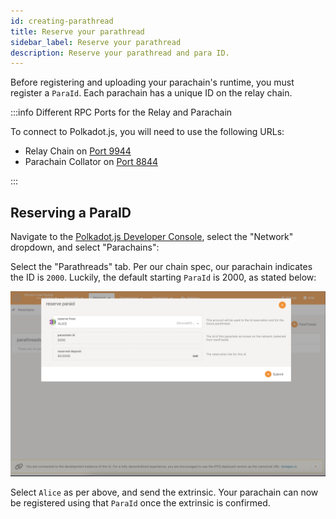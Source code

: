 ```yaml
---
id: creating-parathread
title: Reserve your parathread
sidebar_label: Reserve your parathread
description: Reserve your parathread and para ID.
---
```


Before registering and uploading your parachain's runtime, you must register a `ParaId`.  Each parachain has a unique ID on the relay chain.

:::info Different RPC Ports for the Relay and Parachain

To connect to Polkadot.js, you will need to use the following URLs:

- Relay Chain on [Port 9944](https://polkadot.js.org/apps/?rpc=ws%3A%2F%2F127.0.0.1%3A9944#/explorer)
- Parachain Collator on [Port 8844](https://polkadot.js.org/apps/?rpc=ws%3A%2F%2F127.0.0.1%3A8844#/explorer)

:::

## Reserving a ParaID

Navigate to the [Polkadot.js Developer Console](https://polkadot.js.org/apps/?rpc=ws%3A%2F%2F127.0.0.1%3A9944#/explorer), select the "Network" dropdown, and select "Parachains":

Select the "Parathreads" tab.  Per our chain spec, our parachain indicates the ID is `2000`.  Luckily, the default starting `ParaId` is 2000, as stated below:

![](../assets/register_paraid.png)

Select `Alice` as per above, and send the extrinsic.  Your parachain can now be registered using that `ParaId` once the extrinsic is confirmed.